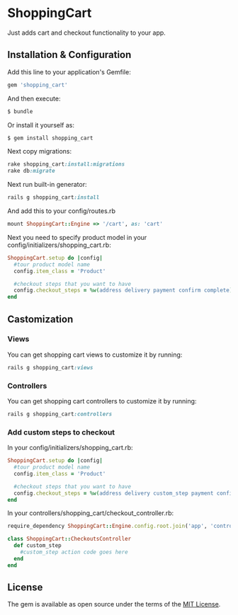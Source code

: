 # ShoppingCart
Just adds cart and checkout functionality to your app.

## Installation & Configuration
Add this line to your application's Gemfile:

```ruby
gem 'shopping_cart'
```

And then execute:
```bash
$ bundle
```

Or install it yourself as:
```bash
$ gem install shopping_cart
```

Next copy migrations:
```ruby
rake shopping_cart:install:migrations
rake db:migrate
```

Next run built-in generator:
```ruby
rails g shopping_cart:install
```

And add this to your config/routes.rb
```ruby
mount ShoppingCart::Engine => '/cart', as: 'cart'
```

Next you need to specify product model in your config/initializers/shopping_cart.rb:
```ruby
ShoppingCart.setup do |config|
  #tour product model name
  config.item_class = 'Product'

  #checkout steps that you want to have
  config.checkout_steps = %w(address delivery payment confirm complete)
end
```

## Castomization
### Views
You can get shopping cart views to customize it by running:
```ruby
rails g shopping_cart:views
```
### Controllers
You can get shopping cart controllers to customize it by running:
```ruby
rails g shopping_cart:controllers
```
### Add custom steps to checkout
In your config/initializers/shopping_cart.rb:
```ruby
ShoppingCart.setup do |config|
  #tour product model name
  config.item_class = 'Product'

  #checkout steps that you want to have
  config.checkout_steps = %w(address delivery custom_step payment confirm complete)
end
```

In your controllers/shopping_cart/checkout_controller.rb:
```ruby
require_dependency ShoppingCart::Engine.config.root.join('app', 'controllers', 'shopping_cart', 'checkouts_controller.rb').to_s

class ShoppingCart::CheckoutsController
  def custom_step
    #custom_step action code goes here
  end
end
```

## License
The gem is available as open source under the terms of the [MIT License](http://opensource.org/licenses/MIT).
